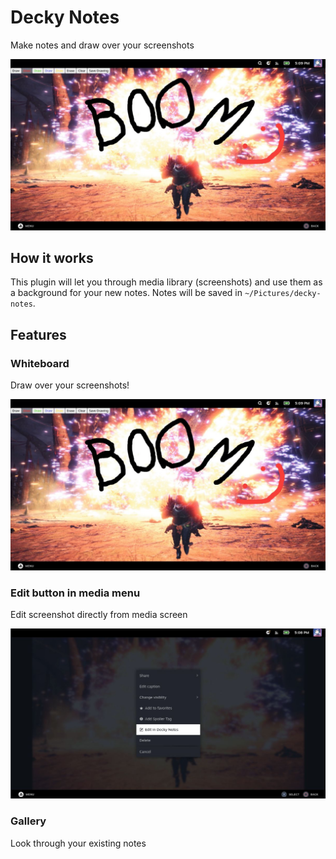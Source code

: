 # Decky Notes

Make notes and draw over your screenshots

![Whiteboard](./assets/drawing.png)

## How it works

This plugin will let you through media library (screenshots) and use them as a background for your new notes.
Notes will be saved in `~/Pictures/decky-notes`.

## Features

### Whiteboard

Draw over your screenshots!

![Whiteboard](./assets/drawing.png)

### Edit button in media menu

Edit screenshot directly from media screen

![Whiteboard](./assets/dialog-menu-button.png)

### Gallery

Look through your existing notes